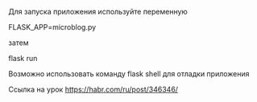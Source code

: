 Для запуска приложения используйте переменную

FLASK_APP=microblog.py

затем 

flask run

Возможно использовать команду flask shell для отладки приложения

Ссылка на урок https://habr.com/ru/post/346346/
